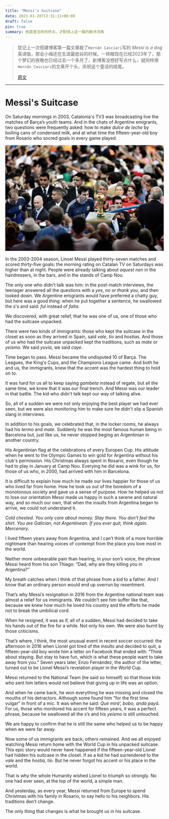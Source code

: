 ```yaml
---
title: "Messi's Suitcase"
date: 2023-01-28T13:31:11+08:00
draft: false
pin: true
summary: 到底是怎样的终点，才配得上这一路的颠沛流离
---
```



> 犹记上一次搭建博客第一篇文章敲了`Hernán Casciari`写的 *Messi is a dog* 英译版，那会小梅还在生涯最低谷的时候。一转眼现在已经2023年了，那个梦幻的夜晚也已经过去一个多月了，新博客没想好写点什么，就同样用`Hernán Casciari`的文章开个头，庆祝这个童话的结尾。
> 
> [原文](https://english.elpais.com/sports/2022-12-23/the-piece-of-writing-that-made-messi-cry.html)

***

# Messi's Suitcase


On Saturday mornings in 2003, Catalonia's TV3 was broadcasting live the matches of Barça’s youth teams. And in the chats of Argentine emigrants, two questions were frequently asked: how to make *dulce de leche* by boiling cans of condensed milk, and at what time the fifteen-year-old boy from Rosario who socred goals in every game played.

![In 2014 messi gazing at World Cup](https://raw.githubusercontent.com/Jkevin233/Blog-img/main/2023-01/202301282033952.jpg "再也不会伤害到我的图片")

In the 2003-2004 season, Linoel Messi played thirty-seven matches and scored thirty-five goals: the morning rating on Catalan TV on Saturdays was higher than at night. People were already talking about *aquest nen* in the hairdressers, in the bars, and in the stands of Camp Nou.

The only one who didn't talk was him: in the post-match interviews, the teenager answered all the questions with a *yes*, *no* or *thank you*, and then looked down. We Argentine emigrants would have preferred a chatty guy, but here was a good thing: when he put together a sentence, he swallowed the s's and said: *ful* instead of *falta*.

We discovered, with great relief, that he was one of us, one of those who had the suitcase unpacked.

There were two kinds of immigrants: those who kept the suitcase in the closet as soon as they arrived in Spain, said *vale*, *tío* and *hostias*. And those of us who had the suitcase unpacked kept the traditions, such as *mate* or *yeísmo*. We said *yuvia*, we said *caye*.

Time began to pass. Messi became the undisputed 10 of Barça. The Leagues, the King's Cups, and the Champions League came. And both he and us, the immigrants, knew that the accent was the hardest thing to hold on to.

It was hard for us all to keep saying *gambeta* instead of regate, but all the same time, we knew that it was our final trench. And Messi was our leader in that battle. The kid who didn't talk kept our way of talking alive.

So, all of a sudden we were not only enjoying the best player we had ever seen, but we were also monitoring him to make sure he didn't slip a Spanish slang in interviews.

In addition to his goals, we celebrated that, in the locker rooms, he always had his *termo* and *mate*. Suddenly he was the most famous human being in Barcelona but, just like us, he never stopped beging an Argentinian in another country.

His Argentinian flag at the celebrations of every Europen Cup. His attitude when he went to the Olympic Games to win gold for Argentina without his club's permission. His Christmas always spent in Rosario, even though he had to play in January at Camp Nou. Everying he did was a wink for us, for those of us who, in 2000, had arrived with him in Barcelona.

It is difficult to explain how much he made our lives happier for those of us who lived far from home. How he took us out of the boredom of a monotonous society and gave us a sense of purpose. How he helped us not to lose our orientation Messi made us happy in such a serene and natural way, and so much our own, that when the insults from Argentina began to arrive, we could not understand it.

*Cold chested. You only care about money. Stay there. You don’t feel the shirt. You are Galician, not Argentinean. If you ever quit, think again. Mercenary.*

I lived fifteen years away from Argentina, and I can’t think of a more horrible nightmare than hearing voices of contempt from the place you love most in the world.

Neither more unbearable pain than hearing, in your son’s voice, the phrase Messi heard from his son Thiago: “Dad, why are they killing you in Argentina?”

My breath catches when I think of that phrase from a kid to a father. And I know that an ordinary person would end up overrun by resentment.

That’s why Messi’s resignation in 2016 from the Argentine national team was almost a relief for us immigrants. We couldn’t see him suffer like that, because we knew how much he loved his country and the efforts he made not to break the umbilical cord.

When he resigned, it was as if, all of a sudden, Messi had decided to take his hands out of the fire for a while. Not only his own. We were also burnt by those criticisms.

That’s where, I think, the most unusual event in recent soccer occurred: the afternoon in 2016 when Lionel got tired of the insults and decided to quit, a fifteen-year-old boy wrote him a letter on Facebook that ended with: “Think about staying. But stay to have fun, which is what these people want to take away from you.” Seven years later, Enzo Fernández, the author of the letter, turned out to be Lionel Messi’s revelation player in the World Cup.

Messi returned to the National Team (he said so himself) so that those kids who sent him letters would not believe that giving up in life was an option.

And when he came back, he won everything he was missing and closed the mouths of his detractors. Although some found him "for the first time vulgar" in front of a mic. It was when he said: *Qué mirá’, bobo, andá payá*. For us, those who monitored his accent for fifteen years, it was a perfect phrase, because he swallowed all the s’s and his *yeísmo* is still untouched.

We are happy to confirm that he is still the same who helped us to be happy when we were far away.

Now some of us immigrants are back; others remained. And we all enjoyed watching Messi return home with the World Cup in his unpacked suitcase. This epic story would never have happened if the fifteen-year-old Lionel had hidden his suitcase in the closet. If as a kid he had surrendered to the *vale* and the *hostia, tío*. But he never forgot his accent or his place in the world.

That is why the whole Humanity wished Lionel to triumph so strongly. No one had ever seen, at the top of the world, a simple man.

And yesterday, as every year, Messi returned from Europe to spend Christmas with his family in Rosario, to say hello to his neighbors. His traditions don’t change.

The only thing that changes is what he brought us in his suitcase.
